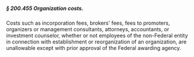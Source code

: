 ##### § 200.455 Organization costs. #####

Costs such as incorporation fees, brokers' fees, fees to promoters, organizers or management consultants, attorneys, accountants, or investment counselor, whether or not employees of the non-Federal entity in connection with establishment or reorganization of an organization, are unallowable except with prior approval of the Federal awarding agency.